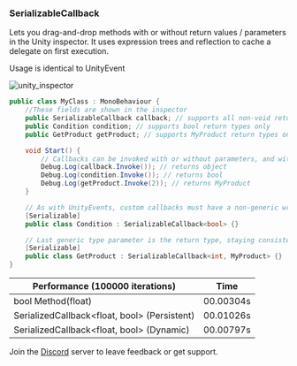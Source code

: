 ### SerializableCallback
Lets you drag-and-drop methods with or without return values / parameters in the Unity inspector.
It uses expression trees and reflection to cache a delegate on first execution.

Usage is identical to UnityEvent

![unity_inspector](https://user-images.githubusercontent.com/6402525/34294989-46de127e-e70b-11e7-84f0-99bc4525a8f5.png)
```csharp
public class MyClass : MonoBehaviour {
    //These fields are shown in the inspector
    public SerializableCallback callback; // supports all non-void return types
    public Condition condition; // supports bool return types only
    public GetProduct getProduct; // supports MyProduct return types only

    void Start() {
        // Callbacks can be invoked with or without parameters, and with different types
        Debug.Log(callback.Invoke()); // returns object
        Debug.Log(condition.Invoke()); // returns bool
        Debug.Log(getProduct.Invoke(2)); // returns MyProduct
    }

    // As with UnityEvents, custom callbacks must have a non-generic wrapper class marked as [Serializable] in order to be serialized by Unity
    [Serializable]
    public class Condition : SerializableCallback<bool> {}

    // Last generic type parameter is the return type, staying consistent with System.Func
    [Serializable]
    public class GetProduct : SerializableCallback<int, MyProduct> {}
}
```

| Performance (100000 iterations)              | Time      |
| -------------------------------------------- | --------- |
| bool Method(float)                           | 00.00304s |
| SerializedCallback<float, bool> (Persistent) | 00.01026s |
| SerializedCallback<float, bool> (Dynamic)    | 00.00797s |

Join the [Discord](https://discord.gg/qgPrHv4 "Join Discord server") server to leave feedback or get support.
